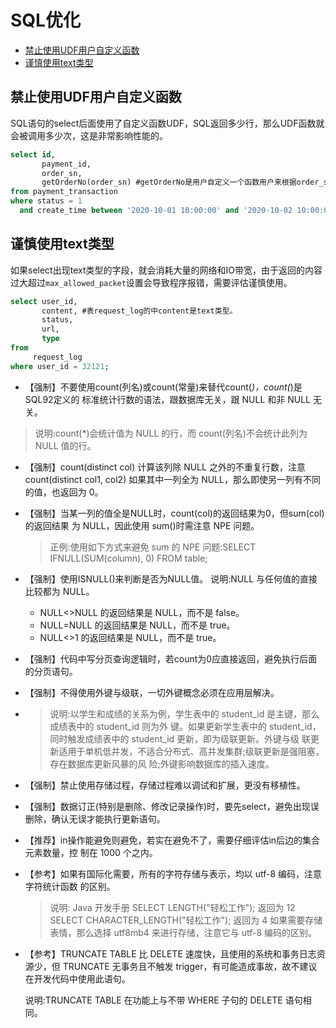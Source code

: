 # SQL优化

- [禁止使用UDF用户自定义函数](#禁止使用UDF用户自定义函数)
- [谨慎使用text类型](#谨慎使用text类型)

## 禁止使用UDF用户自定义函数

SQL语句的select后面使用了自定义函数UDF，SQL返回多少行，那么UDF函数就会被调用多少次，这是非常影响性能的。

```sql
select id,
       payment_id,
       order_sn,
       getOrderNo(order_sn) #getOrderNo是用户自定义一个函数用户来根据order_sn来获取订单编号
from payment_transaction
where status = 1
  and create_time between '2020-10-01 10:00:00' and '2020-10-02 10:00:00';
```

## 谨慎使用text类型

如果select出现text类型的字段，就会消耗大量的网络和IO带宽，由于返回的内容过大超过`max_allowed_packet`设置会导致程序报错，需要评估谨慎使用。

```sql
select user_id, 
       content, #表request_log的中content是text类型。
       status, 
       url, 
       type
from 
     request_log
where user_id = 32121;
```







- 【强制】不要使用count(列名)或count(常量)来替代count(*)，count(*)是SQL92定义的 标准统计行数的语法，跟数据库无关，跟 NULL 和非 NULL 无关。
  
> 说明:count(*)会统计值为 NULL 的行，而 count(列名)不会统计此列为 NULL 值的行。

- 【强制】count(distinct col) 计算该列除 NULL 之外的不重复行数，注意 count(distinct col1, col2) 如果其中一列全为 NULL，那么即使另一列有不同的值，也返回为 0。

- 【强制】当某一列的值全是NULL时，count(col)的返回结果为0，但sum(col)的返回结果 为 NULL，因此使用 sum()时需注意 NPE 问题。

  > 正例:使用如下方式来避免 sum 的 NPE 问题:SELECT IFNULL(SUM(column), 0) FROM table;

- 【强制】使用ISNULL()来判断是否为NULL值。 说明:NULL 与任何值的直接比较都为 NULL。
  - NULL<>NULL 的返回结果是 NULL，而不是 false。 
  -  NULL=NULL 的返回结果是 NULL，而不是 true。 
  -  NULL<>1 的返回结果是 NULL，而不是 true。

- 【强制】代码中写分页查询逻辑时，若count为0应直接返回，避免执行后面的分页语句。

- 【强制】不得使用外键与级联，一切外键概念必须在应用层解决。

- > 说明:以学生和成绩的关系为例，学生表中的 student_id 是主键，那么成绩表中的 student_id 则为外 键。如果更新学生表中的 student_id，同时触发成绩表中的 student_id 更新，即为级联更新。外键与级 联更新适用于单机低并发，不适合分布式、高并发集群;级联更新是强阻塞，存在数据库更新风暴的风 险;外键影响数据库的插入速度。

- 【强制】禁止使用存储过程，存储过程难以调试和扩展，更没有移植性。

- 【强制】数据订正(特别是删除、修改记录操作)时，要先select，避免出现误删除，确认无误才能执行更新语句。

- 【推荐】in操作能避免则避免，若实在避免不了，需要仔细评估in后边的集合元素数量，控 制在 1000 个之内。

- 【参考】如果有国际化需要，所有的字符存储与表示，均以 utf-8 编码，注意字符统计函数 的区别。

  > 说明:
  > Java 开发手册
  >  SELECT LENGTH("轻松工作"); 返回为 12
  > SELECT CHARACTER_LENGTH("轻松工作"); 返回为 4 如果需要存储表情，那么选择 utf8mb4 来进行存储，注意它与 utf-8 编码的区别。

- 【参考】TRUNCATE TABLE 比 DELETE 速度快，且使用的系统和事务日志资源少，但 TRUNCATE 无事务且不触发 trigger，有可能造成事故，故不建议在开发代码中使用此语句。 

  说明:TRUNCATE TABLE 在功能上与不带 WHERE 子句的 DELETE 语句相同。

